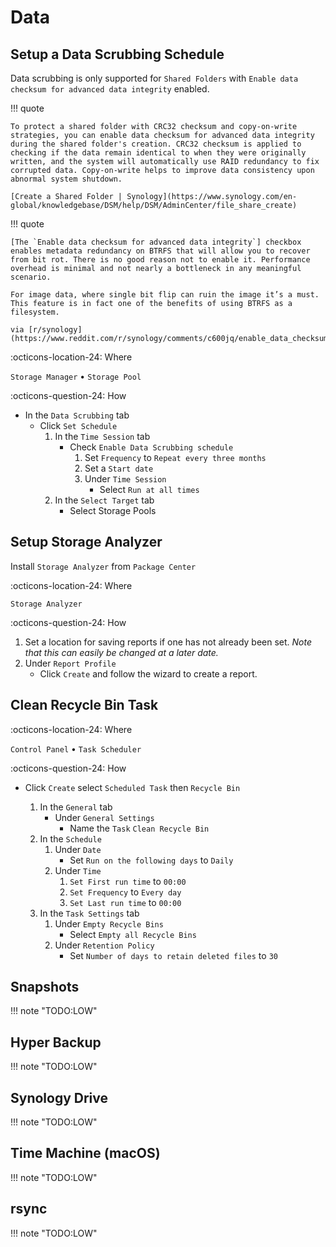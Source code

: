 # Data

## Setup a Data Scrubbing Schedule

Data scrubbing is only supported for `Shared Folders` with `Enable data checksum for advanced data integrity` enabled.

!!! quote

    To protect a shared folder with CRC32 checksum and copy-on-write strategies, you can enable data checksum for advanced data integrity during the shared folder's creation. CRC32 checksum is applied to checking if the data remain identical to when they were originally written, and the system will automatically use RAID redundancy to fix corrupted data. Copy-on-write helps to improve data consistency upon abnormal system shutdown.

    [Create a Shared Folder | Synology](https://www.synology.com/en-global/knowledgebase/DSM/help/DSM/AdminCenter/file_share_create)

!!! quote

    [The `Enable data checksum for advanced data integrity`] checkbox enables metadata redundancy on BTRFS that will allow you to recover from bit rot. There is no good reason not to enable it. Performance overhead is minimal and not nearly a bottleneck in any meaningful scenario.

    For image data, where single bit flip can ruin the image it’s a must. This feature is in fact one of the benefits of using BTRFS as a filesystem.

    via [r/synology](https://www.reddit.com/r/synology/comments/c600jq/enable_data_checksum_for_advanced_data_integrity/es5b8nw/)

:octicons-location-24: Where

`Storage Manager` • `Storage Pool`

:octicons-question-24: How

- In the `Data Scrubbing` tab
    - Click `Set Schedule`
        1. In the `Time Session` tab
            - Check `Enable Data Scrubbing schedule`
                1. Set `Frequency` to `Repeat every three months`
                2. Set a `Start date`
                3. Under `Time Session`
                    - Select `Run at all times`
        2. In the `Select Target` tab
            - Select Storage Pools

## Setup Storage Analyzer

Install `Storage Analyzer` from `Package Center`

:octicons-location-24: Where

`Storage Analyzer`

:octicons-question-24: How

1. Set a location for saving reports if one has not already been set. *Note that this can easily be changed at a later date.*
2. Under `Report Profile`
    - Click `Create` and follow the wizard to create a report.

## Clean Recycle Bin Task

:octicons-location-24: Where

`Control Panel` • `Task Scheduler`

:octicons-question-24: How

- Click `Create` select `Scheduled Task` then `Recycle Bin`

    1. In the `General` tab
        - Under `General Settings`
            - Name the `Task` `Clean Recycle Bin`
    2. In the `Schedule`
        1. Under `Date`
            - Set `Run on the following days` to `Daily`
        2. Under `Time`
            1. `Set First run time` to `00:00`
            2. `Set Frequency` to `Every day`
            3. `Set Last run time` to `00:00`
    3. In the `Task Settings` tab
        1. Under `Empty Recycle Bins`
            - Select `Empty all Recycle Bins`
        2. Under `Retention Policy`
            - Set `Number of days to retain deleted files` to `30`

## Snapshots

!!! note "TODO:LOW"

## Hyper Backup

!!! note "TODO:LOW"

## Synology Drive

!!! note "TODO:LOW"

## Time Machine (macOS)

!!! note "TODO:LOW"

## rsync

!!! note "TODO:LOW"

<!-- <https://www.wundertech.net/how-to-backup-a-linux-pc-to-a-synology-nas-using-rsync/> -->
<!-- <https://www.wundertech.net/use-ssh-keys-to-automatically-backup-a-linux-pc-to-a-synology-nas/> -->
